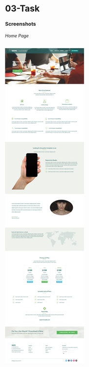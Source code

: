 # 03-Task


### Screenshots
###### Home Page

![Home Page](https://github.com/anitaaziz/psd-to-html-examples/blob/master/PSD-03-Wapik/screenshot-main.png)
